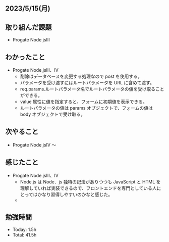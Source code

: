 ## 2023/5/15(月)

## 取り組んだ課題

- Progate Node.jsⅢ

## わかったこと

- Progate Node.jsⅢ、Ⅳ
  - 削除はデータベースを変更する処理なので post を使用する。
  - パラメータを受け渡すにはルートパラメータを URL に含めて渡す。
  - req.params.ルートパラメータ名でルートパラメータの値を受け取ることができる。
  - value 属性に値を指定すると、フォームに初期値を表示できる。
  - ルートパラメータの値は params オブジェクトで、フォームの値は body オブジェクトで受け取る。

## 次やること

- Progate Node.jsⅣ ～

## 感じたこと

- Progate Node.jsⅢ、Ⅳ
  - Node.js は Node．js 独特の記法がありつつも JavaScript と HTML を理解していれば実装できるので、フロントエンドを専門としている人にとってはかなり習得しやすいのかなと感じた。
  -

## 勉強時間

- Today: 1.5h
- Total: 41.5h

